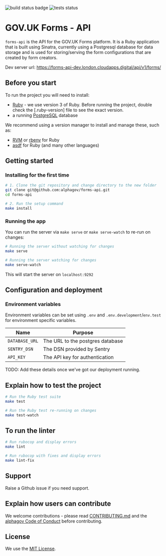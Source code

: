 ![build status badge](https://github.com/alphagov/forms-api/actions/workflows/deploy.yml/badge.svg)
![tests status](https://github.com/alphagov/forms-api/actions/workflows/ruby.yml/badge.svg)

# GOV.UK Forms - API

`forms-api` is the API for the GOV.UK Forms platform. It is a Ruby application that is built using Sinatra, currently using a Postgresql database for data storage and is used for storing/serving the form configurations that are created by form creators.

Dev server url: https://forms-api-dev.london.cloudapps.digital/api/v1/forms/

## Before you start

To run the project you will need to install:

- [Ruby](https://www.ruby-lang.org/en/) - we use version 3 of Ruby. Before running the project, double check the [.ruby-version] file to see the exact version.
- a running [PostgreSQL](https://www.postgresql.org/) database

We recommend using a version manager to install and manage these, such as:

- [RVM](https://rvm.io/) or [rbenv](https://github.com/rbenv/rbenv) for Ruby
- [asdf](https://github.com/asdf-vm/asdf) for Ruby (and many other languages)

## Getting started

### Installing for the first time

```bash
# 1. Clone the git repository and change directory to the new folder
git clone git@github.com:alphagov/forms-api.git
cd forms-api

# 2. Run the setup command
make install
```

### Running the app

You can run the server via `make serve` or `make serve-watch` to re-run on changes:

```bash
# Running the server without watching for changes
make serve

# Running the server watching for changes
make serve-watch
```

This will start the server on `localhost:9292`

## Configuration and deployment

### Environment variables

Environment variables can be set using `.env` and `.env.development`/`env.test` for environment specific variables.

| Name | Purpose |
| ------------- | ------------- |
| `DATABASE_URL` | The URL to the postgres database|
| `SENTRY_DSN` | The DSN provided by Sentry |
| `API_KEY` | The API key for authentication |

TODO: Add these details once we've got our deployment running.

## Explain how to test the project

```bash
# Run the Ruby test suite
make test

# Run the Ruby test re-running on changes
make test-watch
```

## To run the linter

```bash
# Run rubocop and display errors
make lint

# Run rubocop with fixes and display errors
make lint-fix
```

## Support

Raise a Github issue if you need support.

## Explain how users can contribute

We welcome contributions - please read [CONTRIBUTING.md](CONTRIBUTING.md) and the [alphagov Code of Conduct](https://github.com/alphagov/.github/blob/main/CODE_OF_CONDUCT.md) before contributing.

## License

We use the [MIT License](https://opensource.org/licenses/MIT).
